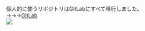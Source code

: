 個人的に使うリポジトリはGitLabにすべて移行しました。<br>
→→→[GitLab](https://gitlab.com/Yokohide0317)
<br>
<img src="https://i1.wp.com/nobon.me/wp-content/uploads/2016/02/tumblr_o1lcumzQ0P1uf9lyxo1_500.gif?fit=500%2C315&ssl=1">
<!--
**Yokohide0317/Yokohide0317** is a ✨ _special_ ✨ repository because its `README.md` (this file) appears on your GitHub profile.

Here are some ideas to get you started:

- 🔭 I’m currently working on ...
- 🌱 I’m currently learning ...
- 👯 I’m looking to collaborate on ...
- 🤔 I’m looking for help with ...
- 💬 Ask me about ...
- 📫 How to reach me: ...
- 😄 Pronouns: ...
- ⚡ Fun fact: ...
-->
